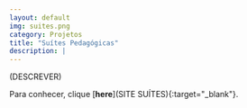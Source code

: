```yaml
---
layout: default
img: suites.png
category: Projetos
title: "Suítes Pedagógicas"
description: |
---
```


(DESCREVER)

Para conhecer, clique [**here**](SITE SUÍTES){:target="_blank"}.
